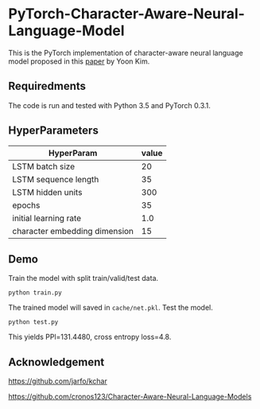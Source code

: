 
# PyTorch-Character-Aware-Neural-Language-Model

This is the PyTorch implementation of character-aware neural language model proposed in this [paper](https://arxiv.org/abs/1508.06615) by Yoon Kim. 

## Requiredments
The code is run and tested with Python 3.5 and PyTorch 0.3.1.

## HyperParameters
| HyperParam | value |
| ------ | :-------|
| LSTM batch size | 20 |
| LSTM sequence length | 35 |
| LSTM hidden units | 300 |
| epochs | 35 |
| initial learning rate | 1.0 |
| character embedding dimension | 15 |

## Demo
Train the model with split train/valid/test data.

`python train.py`

The trained model will saved in `cache/net.pkl`.
Test the model.

`python test.py`

This yields PPl=131.4480, cross entropy loss=4.8.

## Acknowledgement 
https://github.com/jarfo/kchar

https://github.com/cronos123/Character-Aware-Neural-Language-Models


